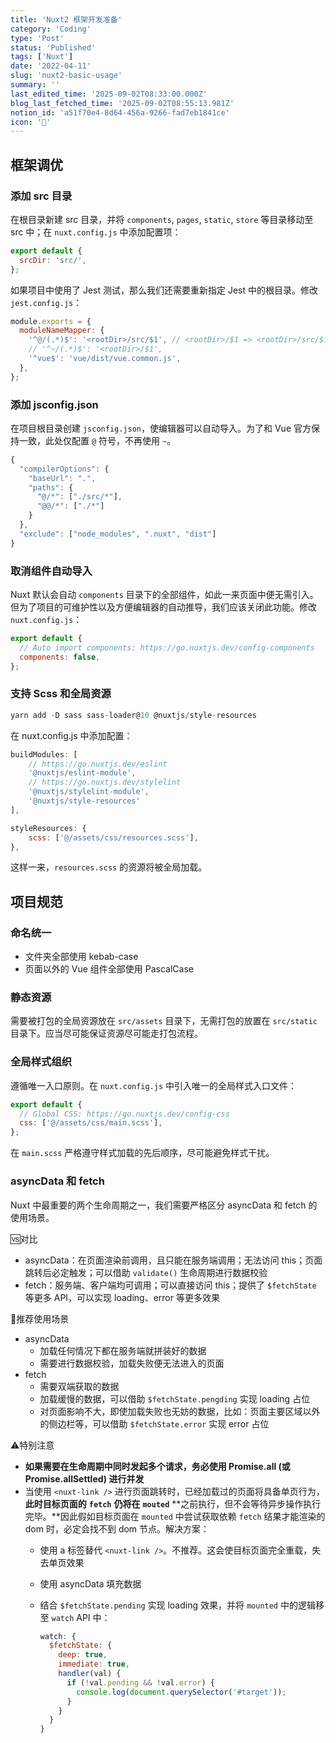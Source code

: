 ```yaml
---
title: 'Nuxt2 框架开发准备'
category: 'Coding'
type: 'Post'
status: 'Published'
tags: ['Nuxt']
date: '2022-04-11'
slug: 'nuxt2-basic-usage'
summary: ''
last_edited_time: '2025-09-02T08:33:00.000Z'
blog_last_fetched_time: '2025-09-02T08:55:13.981Z'
notion_id: 'a51f70e4-8d64-456a-9266-fad7eb1841ce'
icon: '🎉'
---
```


## 框架调优

### 添加 src 目录

在根目录新建 src 目录，并将 `components`, `pages`, `static`, `store` 等目录移动至 src 中；在 `nuxt.config.js` 中添加配置项：

```javascript
export default {
  srcDir: 'src/',
};
```

如果项目中使用了 Jest 测试，那么我们还需要重新指定 Jest 中的根目录。修改 `jest.config.js`：

```javascript
module.exports = {
  moduleNameMapper: {
    '^@/(.*)$': '<rootDir>/src/$1', // <rootDir>/$1 => <rootDir>/src/$1
    // '^~/(.*)$': '<rootDir>/$1',
    '^vue$': 'vue/dist/vue.common.js',
  },
};
```

### 添加 jsconfig.json

在项目根目录创建 `jsconfig.json`，使编辑器可以自动导入。为了和 Vue 官方保持一致，此处仅配置 `@` 符号，不再使用 `~`。

```javascript
{
  "compilerOptions": {
    "baseUrl": ".",
    "paths": {
      "@/*": ["./src/*"],
      "@@/*": ["./*"]
    }
  },
  "exclude": ["node_modules", ".nuxt", "dist"]
}
```

### 取消组件自动导入

Nuxt 默认会自动 `components` 目录下的全部组件，如此一来页面中便无需引入。但为了项目的可维护性以及方便编辑器的自动推导，我们应该关闭此功能。修改 `nuxt.config.js`：

```javascript
export default {
  // Auto import components: https://go.nuxtjs.dev/config-components
  components: false,
};
```

### 支持 Scss 和全局资源

```javascript
yarn add -D sass sass-loader@10 @nuxtjs/style-resources
```

在 nuxt.config.js 中添加配置：

```javascript
buildModules: [
    // https://go.nuxtjs.dev/eslint
    '@nuxtjs/eslint-module',
    // https://go.nuxtjs.dev/stylelint
    '@nuxtjs/stylelint-module',
    '@nuxtjs/style-resources'
],

styleResources: {
    scss: ['@/assets/css/resources.scss'],
},
```

这样一来，`resources.scss` 的资源将被全局加载。

## 项目规范

### 命名统一

- 文件夹全部使用 kebab-case
- 页面以外的 Vue 组件全部使用 PascalCase

### 静态资源

需要被打包的全局资源放在 `src/assets` 目录下，无需打包的放置在 `src/static` 目录下。应当尽可能保证资源尽可能走打包流程。

### 全局样式组织

遵循唯一入口原则。在 `nuxt.config.js` 中引入唯一的全局样式入口文件：

```javascript
export default {
  // Global CSS: https://go.nuxtjs.dev/config-css
  css: ['@/assets/css/main.scss'],
};
```

在 `main.scss` 严格遵守样式加载的先后顺序，尽可能避免样式干扰。

### asyncData 和 fetch

Nuxt 中最重要的两个生命周期之一，我们需要严格区分 asyncData 和 fetch 的使用场景。

🆚对比

- asyncData：在页面渲染前调用，且只能在服务端调用；无法访问 this；页面跳转后必定触发；可以借助 `validate()` 生命周期进行数据校验
- fetch：服务端、客户端均可调用；可以直接访问 this；提供了 `$fetchState` 等更多 API，可以实现 loading、error 等更多效果

🔑推荐使用场景

- asyncData
  - 加载任何情况下都在服务端就拼装好的数据
  - 需要进行数据校验，加载失败便无法进入的页面
- fetch
  - 需要双端获取的数据
  - 加载缓慢的数据，可以借助 `$fetchState.pengding` 实现 loading 占位
  - 对页面影响不大，即使加载失败也无妨的数据，比如：页面主要区域以外的侧边栏等，可以借助 `$fetchState.error` 实现 error 占位

⚠️特别注意

- **如果需要在生命周期中同时发起多个请求，务必使用 Promise.all (或 Promise.allSettled) 进行并发**
- 当使用 `<nuxt-link />` 进行页面跳转时，已经加载过的页面将具备单页行为，**此时目标页面的** **`fetch`** **仍将在** **`mouted`** **之前执行，但不会等待异步操作执行完毕。**因此假如目标页面在 `mounted` 中尝试获取依赖 `fetch` 结果才能渲染的 dom 时，必定会找不到 dom 节点。解决方案：
  - 使用 a 标签替代 `<nuxt-link />`。不推荐。这会使目标页面完全重载，失去单页效果
  - 使用 asyncData 填充数据
  - 结合 `$fetchState.pending` 实现 loading 效果，并将 `mounted` 中的逻辑移至 `watch` API 中：

    ```javascript
    watch: {
      $fetchState: {
        deep: true,
        immediate: true,
        handler(val) {
          if (!val.pending && !val.error) {
            console.log(document.querySelector('#target'));
          }
        }
      }
    }
    ```
